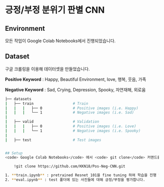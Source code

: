 # 긍정/부정 분위기 판별 CNN

## Environment
모든 작업이 Google Colab Notebooks에서 진행되었습니다. 

## Dataset
구글 크롤링을 이용해 데이터셋을 만들었습니다.

**Positive Keyword** : Happy, Beautiful Environment, love, 행복, 웃음, 가족

**Negative Keyword** : Sad, Crying, Depression, Spooky, 자연재해, 외로움

```bash
├── datasets
|   ├── train                  # Train
|   |   |   ├── 0              # Positive images (i.e. Happy)
|   |   |   └── 1              # Negative images (i.e. Sad)
|
|   ├── valid                  # Validation
|   |   |   ├── 0              # Positive images (i.e. Love)
|   |   |   └── 1              # Negative images (i.e. Spooky)
|
|   ├── test                   # Test images


## Setup
<code> Google Colab Notebooks</code> 에서 <code> git clone</code> 커맨드를 입력합니다.

    !git clone https://github.com/KKN18/Pos-Neg-CNN.git

1. **train.ipynb** : pretrained Resnet 101을 fine tuning 하여 학습을 진행 및 saved_model 폴더에 저장합니다.
2. **eval.ipynb** : test 폴더에 있는 사진들에 대해 긍정/부정을 평가합니다. 
